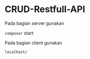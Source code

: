 # CRUD-Restfull-API

Pada bagian server gunakan

`composer` start

Pada bagian client gunakan

`localhost/`
